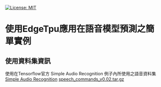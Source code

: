 [![License: MIT](https://img.shields.io/badge/License-MIT-red.svg)](https://opensource.org/licenses/MIT)

# 使用EdgeTpu應用在語音模型預測之簡單實例

使用資料集資訊
--
使用在Tensorflow官方 Simple Audio Recognition 例子內所使用之語音資料集<br/>
[Simple Audio Recognition](https://www.tensorflow.org/tutorials/sequences/audio_recognition)
[speech_commands_v0.02.tar.gz](https://storage.cloud.google.com/download.tensorflow.org/data/speech_commands_v0.02.tar.gz)

